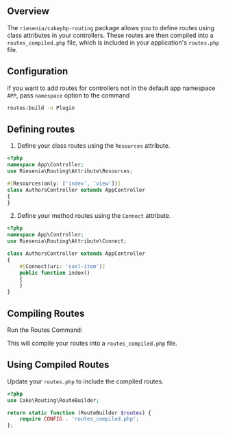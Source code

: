 ## Overview
The `riesenia/cakephp-routing` package allows you to define routes using class attributes  in your controllers. These routes are then compiled into a `routes_compiled.php` file, which is included in your application's `routes.php` file.

## Configuration

if you want to add routes for controllers not in the default app namespace `APP`, pass `namespace` option to the command
```bash
routes:build -n Plugin
```

## Defining routes

1. Define your class routes using the `Resources` attribute.
```php
<?php
namespace App\Controller;
use Riesenia\Routing\Attribute\Resources;

#[Resources(only: ['index', 'view'])]
class AuthorsController extends AppController
{
}
```

2. Define your method routes using the `Connect` attribute.
```php
<?php
namespace App\Controller;
use Riesenia\Routing\Attribute\Connect;

class AuthorsController extends AppController
{
    #[Connect(uri: 'cool-item')]
    public function index()
    {
    }
}
```

## Compiling Routes
Run the Routes Command:

This will compile your routes into a `routes_compiled.php` file.


## Using Compiled Routes
Update your `routes.php` to include the compiled routes.
```php
<?php
use Cake\Routing\RouteBuilder;

return static function (RouteBuilder $routes) {
    require CONFIG . 'routes_compiled.php';
};
